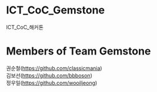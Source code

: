 # ICT_CoC_Gemstone

ICT_CoC_해커톤


# Members of Team Gemstone

권순철(https://github.com/classicmania)  
김보선(https://github.com/bbboson)  
정우일(https://github.com/wooiljeong)  
